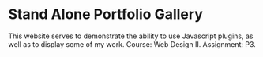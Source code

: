 # Stand Alone Portfolio Gallery

This website serves to demonstrate the ability to use Javascript plugins, as well as to display some of my work. Course: Web Design II. Assignment: P3. 

